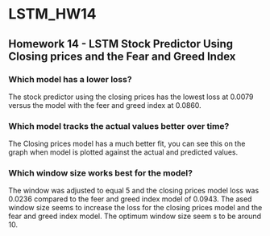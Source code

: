 # LSTM_HW14
## Homework 14  - LSTM Stock Predictor Using Closing prices and the Fear and Greed Index


### Which model has a lower loss?
The stock predictor using the closing prices has the lowest loss at 0.0079 versus the model with the feer and greed index at 0.0860.

### Which model tracks the actual values better over time?
The Closing prices model has a much better fit, you can see this on the graph when model is plotted against the actual and predicted values.

### Which window size works best for the model?
The window was adjusted to equal 5 and the closing prices model loss was 0.0236 compared to the feer and greed index model of 0.0943. 
The ased window size seems to increase the loss for the closing prices model and the fear and greed index model. The optimum window size seem s to be around 10.